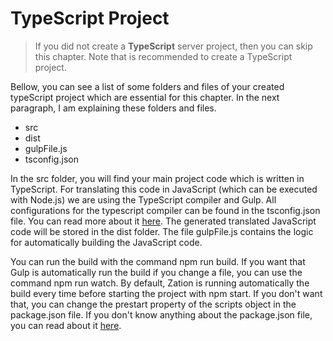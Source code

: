 # TypeScript Project

>If you did not create a **TypeScript** server project, then you can skip this chapter. Note that is recommended to create a TypeScript project.

Bellow, you can see a list of some folders and files of your created typeScript project which are essential for this chapter. 
In the next paragraph, I am explaining these folders and files.

+ src
+ dist
+ gulpFile.js
+ tsconfig.json

In the src folder, you will find your main project code which is written in TypeScript. 
For translating this code in JavaScript (which can be executed with Node.js) we are using the TypeScript compiler and Gulp. 
All configurations for the typescript compiler can be found in the tsconfig.json file. 
You can read more about it [here](https://www.typescriptlang.org/docs/handbook/tsconfig-json.html).
The generated translated JavaScript code will be stored in the dist folder.
The file gulpFile.js contains the logic for automatically building the JavaScript code.

You can run the build with the command npm run build.
If you want that Gulp is automatically run the build if you change a file, you can use the command npm run watch. 
By default, Zation is running automatically the build every time before starting the project with npm start.
If you don't want that, you can change the prestart property of the scripts object in the package.json file. 
If you don't know anything about the package.json file, you can read about it [here](https://docs.npmjs.com/files/package.json).

